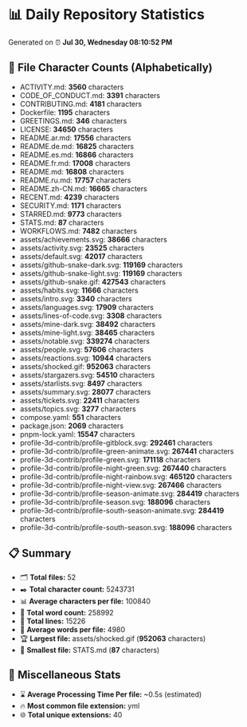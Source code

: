 # 📊 Daily Repository Statistics
Generated on ⏰ **Jul 30, Wednesday 08:10:52 PM**

## 📂 File Character Counts (Alphabetically)
- ACTIVITY.md: **3560** characters
- CODE_OF_CONDUCT.md: **3391** characters
- CONTRIBUTING.md: **4181** characters
- Dockerfile: **1195** characters
- GREETINGS.md: **346** characters
- LICENSE: **34650** characters
- README.ar.md: **17556** characters
- README.de.md: **16825** characters
- README.es.md: **16866** characters
- README.fr.md: **17008** characters
- README.md: **16808** characters
- README.ru.md: **17757** characters
- README.zh-CN.md: **16665** characters
- RECENT.md: **4239** characters
- SECURITY.md: **1171** characters
- STARRED.md: **9773** characters
- STATS.md: **87** characters
- WORKFLOWS.md: **7482** characters
- assets/achievements.svg: **38666** characters
- assets/activity.svg: **23525** characters
- assets/default.svg: **42017** characters
- assets/github-snake-dark.svg: **119169** characters
- assets/github-snake-light.svg: **119169** characters
- assets/github-snake.gif: **427543** characters
- assets/habits.svg: **11666** characters
- assets/intro.svg: **3340** characters
- assets/languages.svg: **17909** characters
- assets/lines-of-code.svg: **3308** characters
- assets/mine-dark.svg: **38492** characters
- assets/mine-light.svg: **38465** characters
- assets/notable.svg: **339274** characters
- assets/people.svg: **57606** characters
- assets/reactions.svg: **10944** characters
- assets/shocked.gif: **952063** characters
- assets/stargazers.svg: **54510** characters
- assets/starlists.svg: **8497** characters
- assets/summary.svg: **28077** characters
- assets/tickets.svg: **22411** characters
- assets/topics.svg: **3277** characters
- compose.yaml: **551** characters
- package.json: **2069** characters
- pnpm-lock.yaml: **15547** characters
- profile-3d-contrib/profile-gitblock.svg: **292461** characters
- profile-3d-contrib/profile-green-animate.svg: **267441** characters
- profile-3d-contrib/profile-green.svg: **171118** characters
- profile-3d-contrib/profile-night-green.svg: **267440** characters
- profile-3d-contrib/profile-night-rainbow.svg: **465120** characters
- profile-3d-contrib/profile-night-view.svg: **267466** characters
- profile-3d-contrib/profile-season-animate.svg: **284419** characters
- profile-3d-contrib/profile-season.svg: **188096** characters
- profile-3d-contrib/profile-south-season-animate.svg: **284419** characters
- profile-3d-contrib/profile-south-season.svg: **188096** characters

## 📋 Summary
- 🗂️ **Total files:** 52
- ✒️ **Total character count:** 5243731
- 📊 **Average characters per file:** 100840
- 📝 **Total word count:** 258992
- 🧾 **Total lines:** 15226
- 📐 **Average words per file:** 4980
- 🏆 **Largest file:** assets/shocked.gif (**952063** characters)
- 🥉 **Smallest file:** STATS.md (**87** characters)

## 🌟 Miscellaneous Stats
- ⌛ **Average Processing Time Per file:** ~0.5s (estimated)
- 🔥 **Most common file extension:** yml
- 🌐 **Total unique extensions:** 40
